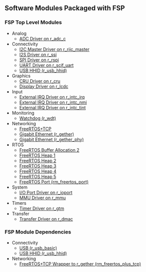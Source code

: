 ## Software Modules Packaged with FSP

### FSP Top Level Modules
  * Analog
    * [ADC Driver on r_adc_c](https://renesas.github.io/fsp/group___a_d_c.html)
  * Connectivity
    * [I2C Master Driver on r_riic_master](https://renesas.github.io/fsp/group___r_i_i_c___m_a_s_t_e_r.html)
    * [I2S Driver on r_ssi](https://renesas.github.io/fsp/group___s_s_i.html)
    * [SPI Driver on r_rspi](https://renesas.github.io/fsp/group___r_s_p_i.html)
    * [UART Driver on r_scif_uart](https://renesas.github.io/fsp/group___s_c_i_f___u_a_r_t.html)
    * [USB HHID (r_usb_hhid)](https://renesas.github.io/fsp/group___u_s_b___h_h_i_d.html)
  * Graphics
    * [CRU Driver on r_cru](https://renesas.github.io/fsp/group___c_r_u.html)
    * [Display Driver on r_lcdc](https://renesas.github.io/fsp/group___l_c_d_c.html)
  * Input
    * [External IRQ Driver on r_intc_irq](https://renesas.github.io/fsp/group___i_n_t_c___i_r_q.html)
    * [External IRQ Driver on r_intc_nmi](https://renesas.github.io/fsp/group___i_n_t_c___n_m_i.html)
    * [External IRQ Driver on r_intc_tint](https://renesas.github.io/fsp/group___i_n_t_c___t_i_n_t.html)
  * Monitoring
    * [Watchdog (r_wdt)](https://renesas.github.io/fsp/group___w_d_t.html)
  * Networking
    * [FreeRTOS+TCP](https://www.freertos.org/FreeRTOS-Plus/FreeRTOS_Plus_TCP/TCP_IP_Configuration.html)
    * [Gigabit Ethernet (r_gether)](https://renesas.github.io/fsp/group___g_e_t_h_e_r.html)
    * [Gigabit Ethernet (r_gether_phy)](https://renesas.github.io/fsp/group___g_e_t_h_e_r___p_h_y.html)
  * RTOS
    * [FreeRTOS Buffer Allocation 2](https://www.freertos.org/FreeRTOS-Plus/FreeRTOS_Plus_TCP/Embedded_Ethernet_Buffer_Management.html)
    * [FreeRTOS Heap 1](https://www.freertos.org/a00111.html#heap_1)
    * [FreeRTOS Heap 2](https://www.freertos.org/a00111.html#heap_2)
    * [FreeRTOS Heap 3](https://www.freertos.org/a00111.html#heap_3)
    * [FreeRTOS Heap 4](https://www.freertos.org/a00111.html#heap_4)
    * [FreeRTOS Heap 5](https://www.freertos.org/a00111.html#heap_5)
    * [FreeRTOS Port (rm_freertos_port)](https://renesas.github.io/fsp/group___r_m___f_r_e_e_r_t_o_s___p_o_r_t.html)
  * System
    * [I/O Port Driver on r_ioport](https://renesas.github.io/fsp/group___i_o_p_o_r_t.html)
    * [MMU Driver on r_mmu](https://renesas.github.io/fsp/group___m_m_u.html)
  * Timers
    * [Timer Driver on r_gtm](https://renesas.github.io/fsp/group___g_t_m.html)
  * Transfer
    * [Transfer Driver on r_dmac](https://renesas.github.io/fsp/group___d_m_a_c.html)


### FSP Module Dependencies
  * Connectivity
    * [USB (r_usb_basic)](https://renesas.github.io/fsp/group___u_s_b.html)
    * [USB HHID (r_usb_hhid)](https://renesas.github.io/fsp/group___u_s_b___h_h_i_d.html)
  * Networking
    * [FreeRTOS+TCP Wrapper to r_gether (rm_freertos_plus_tcp)](https://renesas.github.io/fsp/group___f_r_e_e_r_t_o_s___p_l_u_s___t_c_p.html)
